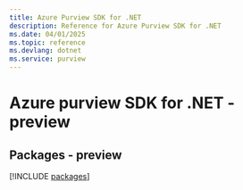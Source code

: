 ```yaml
---
title: Azure Purview SDK for .NET
description: Reference for Azure Purview SDK for .NET
ms.date: 04/01/2025
ms.topic: reference
ms.devlang: dotnet
ms.service: purview
---
```

# Azure purview SDK for .NET - preview
## Packages - preview
[!INCLUDE [packages](purview-index.md)]